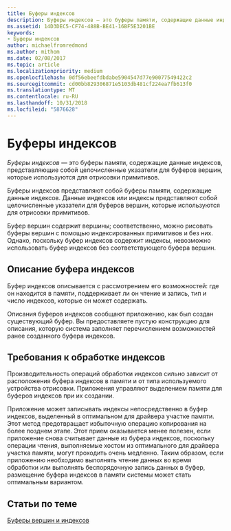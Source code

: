 ```yaml
---
title: Буферы индексов
description: Буферы индексов — это буферы памяти, содержащие данные индексов, представляющие собой целочисленные указатели для буферов вершин, которые используются для отрисовки примитивов.
ms.assetid: 14D3DEC5-CF74-488B-BE41-16BF5E3201BE
keywords:
- Буферы индексов
author: michaelfromredmond
ms.author: mithom
ms.date: 02/08/2017
ms.topic: article
ms.localizationpriority: medium
ms.openlocfilehash: 0df56ebeefdbdabe5904547d77e90077549422c2
ms.sourcegitcommit: cd00bb829306871e5103db481cf224ea7fb613f0
ms.translationtype: MT
ms.contentlocale: ru-RU
ms.lasthandoff: 10/31/2018
ms.locfileid: "5876628"
---
```

# <a name="index-buffers"></a>Буферы индексов


*Буферы индексов* — это буферы памяти, содержащие данные индексов, представляющие собой целочисленные указатели для буферов вершин, которые используются для отрисовки примитивов.

Буферы индексов представляют собой буферы памяти, содержащие данные индексов. Данные индексов или индексы представляют собой целочисленные указатели для буферов вершин, которые используются для отрисовки примитивов.

Буфер вершин содержит вершины; соответственно, можно рисовать буферы вершин с помощью индексированных примитивов и без них. Однако, поскольку буфер индексов содержит индексы, невозможно использовать буфер индексов без соответствующего буфера вершин.

## <a name="span-idindexbufferdescriptionspanspan-idindexbufferdescriptionspanspan-idindexbufferdescriptionspanindex-buffer-description"></a><span id="Index_Buffer_Description"></span><span id="index_buffer_description"></span><span id="INDEX_BUFFER_DESCRIPTION"></span>Описание буфера индексов


Буфер индексов описывается с рассмотрением его возможностей: где он находится в памяти, поддерживает ли он чтение и запись, тип и число индексов, которые он может содержать.

Описания буферов индексов сообщают приложению, как был создан существующий буфер. Вы предоставляете пустую конструкцию для описания, которую система заполняет перечислением возможностей ранее созданного буфера индексов.

## <a name="span-idindexprocessingrequirementsspanspan-idindexprocessingrequirementsspanspan-idindexprocessingrequirementsspanindex-processing-requirements"></a><span id="Index_Processing_Requirements"></span><span id="index_processing_requirements"></span><span id="INDEX_PROCESSING_REQUIREMENTS"></span>Требования к обработке индексов


Производительность операций обработки индексов сильно зависит от расположения буфера индексов в памяти и от типа используемого устройства отрисовки. Приложения управляют выделением памяти для буферов индексов при их создании.

Приложение может записывать индексы непосредственно в буфер индексов, выделенный в оптимальном для драйвера участке памяти. Этот метод предотвращает избыточную операцию копирования на более позднем этапе. Этот прием оказывается менее полезен, если приложение снова считывает данные из буфера индексов, поскольку операции чтения, выполняемые хостом из оптимального для драйвера участка памяти, могут проходить очень медленно. Таким образом, если приложению необходимо выполнять чтение данных во время обработки или выполнять беспорядочную запись данных в буфер, размещение буфера индексов в памяти системы может стать оптимальным вариантом.

## <a name="span-idrelated-topicsspanrelated-topics"></a><span id="related-topics"></span>Статьи по теме


[Буферы вершин и индексов](vertex-and-index-buffers.md)

 

 




